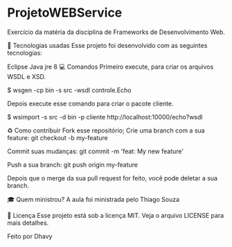 # ProjetoWEBService
Exercício da matéria da disciplina de Frameworks de Desenvolvimento Web.

🚀 Tecnologias usadas
Esse projeto foi desenvolvido com as seguintes tecnologias:

Eclipse
Java jre 8
💻 Comandos
Primeiro execute, para criar os arquivos WSDL e XSD.

$ wsgen -cp bin -s src -wsdl controle.Echo

Depois execute esse comando para criar o pacote cliente.

$ wsimport -s src -d bin -p cliente http://localhost:10000/echo?wsdl

♻️ Como contribuir
Fork esse repositório;
Crie uma branch com a sua feature: git checkout -b my-feature

Commit suas mudanças: git commit -m 'feat: My new feature'

Push a sua branch: git push origin my-feature

Depois que o merge da sua pull request for feito, você pode deletar a sua branch.

🎓 Quem ministrou?
A aula foi ministrada pelo Thiago Souza

📝 Licença
Esse projeto está sob a licença MIT. Veja o arquivo LICENSE para mais detalhes.


Feito por Dhavy
